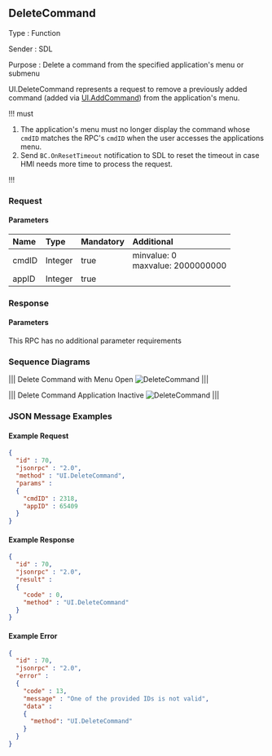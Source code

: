 ## DeleteCommand

Type
: Function

Sender
: SDL

Purpose
: Delete a command from the specified application's menu or submenu

UI.DeleteCommand represents a request to remove a previously added command (added via [UI.AddCommand](../addcommand)) from the application's menu.

!!! must

1. The application's menu must no longer display the command whose `cmdID` matches the RPC's `cmdID` when the user accesses the applications menu.
2. Send `BC.OnResetTimeout` notification to SDL to reset the timeout in case HMI needs more time to process the request.

!!!

### Request

#### Parameters

|Name|Type|Mandatory|Additional|
|:---|:---|:--------|:---------|
|cmdID|Integer|true|minvalue: 0<br>maxvalue: 2000000000|
|appID|Integer|true||

### Response

#### Parameters

This RPC has no additional parameter requirements

### Sequence Diagrams

|||
Delete Command with Menu Open
![DeleteCommand](./assets/DeleteCommandMenuOpen.png)
|||

|||
Delete Command Application Inactive
![DeleteCommand](./assets/DeleteCommandAppInactive.png)
|||

### JSON Message Examples

#### Example Request

```json
{
  "id" : 70,
  "jsonrpc" : "2.0",
  "method" : "UI.DeleteCommand",
  "params" :
  {
    "cmdID" : 2318,
    "appID" : 65409
  }
}
```

#### Example Response

```json
{
  "id" : 70,
  "jsonrpc" : "2.0",
  "result" :
  {
    "code" : 0,
    "method" : "UI.DeleteCommand"
  }
}
```

#### Example Error

```json
{
  "id" : 70,
  "jsonrpc" : "2.0",
  "error" :
  {
    "code" : 13,
    "message" : "One of the provided IDs is not valid",
    "data" :
    {
      "method": "UI.DeleteCommand"
    }
  }
}
```
